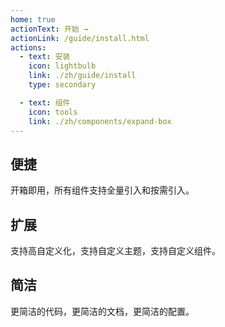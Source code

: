 ```yaml
---
home: true
actionText: 开始 →
actionLink: /guide/install.html
actions:
  - text: 安装
    icon: lightbulb
    link: ./zh/guide/install
    type: secondary

  - text: 组件
    icon: tools
    link: ./zh/components/expand-box
---
```


<div class="features">
  <div class="feature">
    <h2>便捷</h2>
    <p>开箱即用，所有组件支持全量引入和按需引入。</p>
  </div>
  <div class="feature">
    <h2>扩展</h2>
    <p>支持高自定义化，支持自定义主题，支持自定义组件。</p>
  </div>
  <div class="feature">
    <h2>简洁</h2>
    <p>更简洁的代码，更简洁的文档，更简洁的配置。</p>
  </div>
</div>
